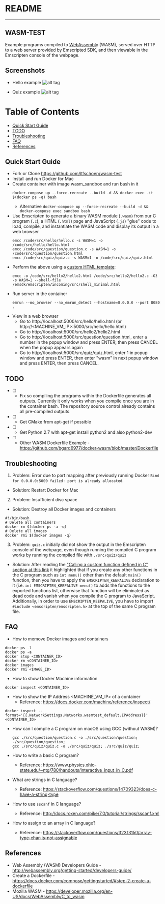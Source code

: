 # README

---
WASM-TEST
---

Example programs compiled to [WebAssembly](http://webassembly.org/) (WASM), served over HTTP to a web server provided by Emscripted SDK, and then viewable in the Emscripten console of the webpage.

## Screenshots

* Hello example
![alt tag](https://raw.githubusercontent.com/ltfschoen/wasm-test/master/screenshots/webpage.png)

* Quiz example
![alt tag](https://raw.githubusercontent.com/ltfschoen/wasm-test/master/screenshots/quiz.png)

# Table of Contents
  * [Quick Start Guide](#chapter-0)
  * [TODO](#chapter-todo)
  * [Troubleshooting](#chapter-troubleshooting)
  * [FAQ](#chapter-faq)
  * [References](#chapter-faq)

## Quick Start Guide <a id="chapter-0"></a>

* Fork or Clone https://github.com/ltfschoen/wasm-test
* Install and run Docker for Mac
* Create container with image wasm_sandbox and run bash in it
  ```
  docker-compose up --force-recreate --build -d && docker exec -it $(docker ps -q) bash
  ```
  * Alternative `docker-compose up --force-recreate --build -d && docker-compose exec sandbox bash`
* Use Emscripten to generate a binary WASM module (`.wasm`) from our C program (`.c`), a HTML (`.html`) page and JavaScript (`.js`) "glue" code to load, compile, and instantiate the WASM code and display its output in a web browser
  ```
  emcc /code/src/hello/hello.c -s WASM=1 -o /code/src/hello/hello.html
  emcc /code/src/question/question.c -s WASM=1 -o /code/src/question/question.html
  emcc /code/src/quiz/quiz.c -s WASM=1 -o /code/src/quiz/quiz.html
  ```
* Perform the above using a [custom HTML template](https://developer.mozilla.org/en-US/docs/WebAssembly/C_to_wasm): 
  ```
  emcc -o /code/src/hello2/hello2.html /code/src/hello2/hello2.c -O3 -s WASM=1 --shell-file /emsdk/emscripten/incoming/src/shell_minimal.html
  ```
* Run server in the container
  ```
  emrun --no_browser --no_emrun_detect --hostname=0.0.0.0 --port 8080 .
  ```
* View in a web browser
  * Go to http://localhost:5000/src/hello/hello.html (or http://<MACHINE_VM_IP>:5000/src/hello/hello.html)
  * Go to http://localhost:5000/src/hello2/hello2.html
  * Go to http://localhost:5000/src/question/question.html, enter a number in the popup window and press ENTER, then press CANCEL when the popup appears again
  * Go to http://localhost:5000/src/quiz/quiz.html, enter 1 in popup window and press ENTER, then enter "wasm" in next popup window and press ENTER, then press CANCEL.

## TODO <a id="chapter-todo"></a>

* [ ] - Fix so compiling the programs within the Dockerfile generates all outputs. Currently it only works when you compile once you are in the container bash. The repository source control already contains all pre-compiled outputs. 
* [ ] - Get CMake from apt-get if possible
* [ ] - Get Python 2.7 with apt-get install python2 and also python2-dev
* [ ] - Other WASM Dockerfile Example - https://github.com/bgard6977/docker-wasm/blob/master/Dockerfile

## Troubleshooting <a id="chapter-troubleshooting"></a>

1. Problem: Error due to port mapping after previously running Docker `Bind for 0.0.0.0:5000 failed: port is already allocated`. 
  * Solution: Restart Docker for Mac
2. Problem: Insufficient disc space
  * Solution: Destroy all Docker images and containers 
  ```
  #!/bin/bash
  # Delete all containers
  docker rm $(docker ps -a -q)
  # Delete all images
  docker rmi $(docker images -q)
  ```
3. Problem: `quiz.c` initially did not show the output in the Emscripten console of the webpage, even though running the compiled C program works by running the compiled file with `./src/quiz/quiz`
  * Solution: After reading the ["Calling a custom function defined in C" section at this link](https://developer.mozilla.org/en-US/docs/WebAssembly/C_to_wasm) it highlighted that if you create any other functions in the C program such as `int menu()` other than the default `main()` function, then you have to apply the `EMSCRIPTEN_KEEPALIVE` declaration to it (i.e. `int EMSCRIPTEN_KEEPALIVE menu()` to adds the functions to the exported functions list, otherwise that function will be eliminated as dead code and vanish when you compile the C program to JavaScript. Additionally, in order to use `EMSCRIPTEN_KEEPALIVE`, you have to import `#include <emscripten/emscripten.h>` at the top of the same C program file.

## FAQ <a id="chapter-faq"></a>

* How to memove Docker images and containers
```
docker ps -l
docker ps -a
docker stop <CONTAINER_ID>
docker rm <CONTAINER_ID>
docker images
docker rmi <IMAGE_ID>
```

* How to show Docker Machine information 
```
docker inspect <CONTAINER_ID>
```
* How to show the IP Address <MACHINE_VM_IP> of a container   
  * Reference: https://docs.docker.com/machine/reference/inspect/
```
docker inspect --format='{{.NetworkSettings.Networks.wasmtest_default.IPAddress}}' <CONTAINER_ID>
```

* How can I compile a C program on macOS using GCC (without WASM)?
  ```
  gcc ./src/question/question.c -o ./src/question/question; ./src/question/question;
  gcc ./src/quiz/quiz.c -o ./src/quiz/quiz; ./src/quiz/quiz;
  ```

* How to write a basic C program?
  * Reference: https://www.physics.ohio-state.edu/~ntg/780/handouts/interactive_input_in_C.pdf

* What are strings in C language?
  * Reference: https://stackoverflow.com/questions/14709323/does-c-have-a-string-type

* How to use `sscanf` in C language?
  * Reference: http://docs.roxen.com/pike/7.0/tutorial/strings/sscanf.xml

* How to assign to an array in C language?
  * Reference: https://stackoverflow.com/questions/32313150/array-type-char-is-not-assignable

## References <a id="chapter-references"></a>

* Web Assembly (WASM) Developers Guide - http://webassembly.org/getting-started/developers-guide/
* Create a Dockerfile - https://docs.docker.com/compose/gettingstarted/#step-2-create-a-dockerfile
* Mozilla WASM - https://developer.mozilla.org/en-US/docs/WebAssembly/C_to_wasm
